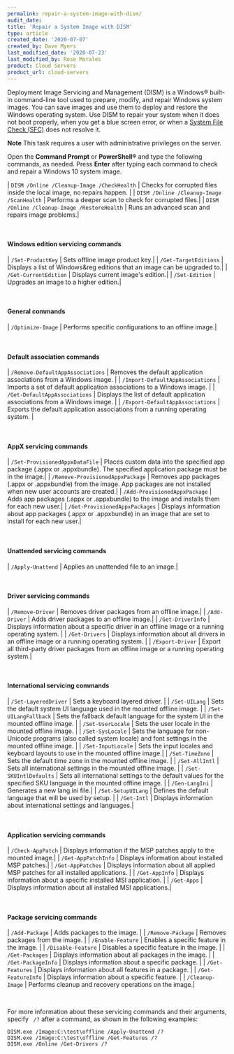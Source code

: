 ```yaml
---
permalink: repair-a-system-image-with-dism/
audit_date:
title: 'Repair a System Image with DISM'
type: article
created_date: '2020-07-07'
created_by: Dave Myers
last_modified_date: '2020-07-23'
last_modified_by: Rose Morales
product: Cloud Servers
product_url: cloud-servers
---
```


Deployment Image Servicing and Management (DISM) is a Windows&reg; built-in
command-line tool used to prepare, modify, and repair Windows system images.
You can save images and use them to deploy and restore the Windows operating
system. Use DISM to repair your system when it does not boot properly, when you get
a blue screen error, or when a [System File Check (SFC)](/how-to/repairing-system-files-with-system-file-check-tool/)
does not resolve it.

**Note** This task requires a user with administrative privileges on the server.

Open the **Command Prompt** or **PowerShell&reg;** and type the following commands, as needed.
Press **Enter** after typing each command to check and repair a Windows 10 system image.

 | `DISM /Online /Cleanup-Image /CheckHealth`    | Checks for corrupted files inside the local image, no repairs happen. |
 | `DISM /Online /Cleanup-Image /ScanHealth`     | Performs a deeper scan to check for corrupted files.|
 | `DISM /Online /Cleanup-Image /RestoreHealth`  | Runs an advanced scan and repairs image problems.|

<br>

#### Windows edition servicing commands

  | `/Set-ProductKey`     | Sets offline image product key.|
  | `/Get-TargetEditions` | Displays a list of Windows&reg editions that an image can be upgraded to.|
  | `/Get-CurrentEdition` | Displays current image's edition.|
  | `/Set-Edition`        | Upgrades an image to a higher edition.|

<br>

#### General commands

  | `/Optimize-Image`    | Performs specific configurations to an offline image.|
  
<br>

#### Default association commands

  | `/Remove-DefaultAppAssociations`   | Removes the default application associations from a Windows image. |
  | `/Import-DefaultAppAssociations`   | Imports a set of default application associations to a Windows image. |
  | `/Get-DefaultAppAssociations`      | Displays the list of default application associations from a Windows image. |
  | `/Export-DefaultAppAssociations`   | Exports the default application associations from a running operating system. |
  
<br>

#### AppX servicing commands

  | `/Set-ProvisionedAppxDataFile`   | Places custom data into the specified app package (.appx or .appxbundle). The specified application package must be in the image.|
  | `/Remove-ProvisionedAppxPackage` | Removes app packages (.appx or .appxbundle) from the image. App packages are not installed when new user accounts are created.| 
  | `/Add-ProvisionedAppxPackage`    | Adds app packages (.appx or .appxbundle) to the image and installs them for each new user.|
  | `/Get-ProvisionedAppxPackages`   | Displays information about app packages (.appx or .appxbundle) in an image that are set to install for each new user.|

<br>

#### Unattended servicing commands

  | `/Apply-Unattend`        | Applies an unattended file to an image.|

<br>

#### Driver servicing commands

  | `/Remove-Driver`         | Removes driver packages from an offline image.|
  | `/Add-Driver`            | Adds driver packages to an offline image.|
  | `/Get-DriverInfo`        | Displays information about a specific driver in an offline image or a running operating system. |
  | `/Get-Drivers`           | Displays information about all drivers in an offline image or a running operating system. |
  | `/Export-Driver`         | Export all third-party driver packages from an offline image or a running operating system.|

<br>

#### International servicing commands

  | `/Set-LayeredDriver`     | Sets a keyboard layered driver. |
  | `/Set-UILang`            | Sets the default system UI language used in the mounted offline image. |
  | `/Set-UILangFallback`    | Sets the fallback default language for the system UI in the mounted offline image. |
  | `/Set-UserLocale`        | Sets the user locale in the mounted offline image. |
  | `/Set-SysLocale`         | Sets the language for non-Unicode programs (also called system locale) and font settings in the mounted offline image. |
  | `/Set-InputLocale`       | Sets the input locales and keyboard layouts to use in the mounted offline image.|
  | `/Set-TimeZone`          | Sets the default time zone in the mounted offline image. |
  | `/Set-AllIntl`           | Sets all international settings in the mounted offline image. |
  | `/Set-SKUIntlDefaults`   | Sets all international settings to the default values for the specified SKU language in the mounted offline image. |
  | `/Gen-LangIni`           | Generates a new lang.ini file.|
  | `/Set-SetupUILang`       | Defines the default language that will be used by setup. |
  | `/Get-Intl`              | Displays information about international settings and languages.|

<br>

#### Application servicing commands

  | `/Check-AppPatch`         | Displays information if the MSP patches apply to the mounted image.|
  | `/Get-AppPatchInfo`       | Displays information about installed MSP patches.|
  | `/Get-AppPatches`         | Displays information about all applied MSP patches for all installed applications. |
  | `/Get-AppInfo`            | Displays information about a specific installed MSI application. |
  | `/Get-Apps`               | Displays information about all installed MSI applications.|

<br>

#### Package servicing commands

  | `/Add-Package`            | Adds packages to the image. |
  | `/Remove-Package`         | Removes packages from the image. |
  | `/Enable-Feature`         | Enables a  specific feature in the image. |
  | `/Disable-Feature`        | Disables a specific  feature in the image. |
  | `/Get-Packages`           | Displays information about all  packages in the image. |
  | `/Get-PackageInfo`        | Displays information about a  specific package. |
  | `/Get-Features`           | Displays information about all  features in a package. |
  | `/Get-FeatureInfo`        | Displays information about a  specific feature. |
  | `/Cleanup-Image`          | Performs cleanup and recovery  operations on the image.|

<br>

For more information about these servicing commands and their arguments, specify
` /?` after a command, as shown in the following examples:

    DISM.exe /Image:C:\test\offline /Apply-Unattend /?
    DISM.exe /Image:C:\test\offline /Get-Features /?
    DISM.exe /Online /Get-Drivers /?
